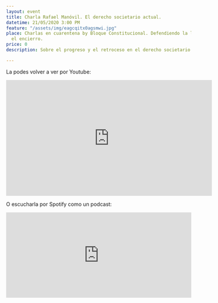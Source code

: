 ```yaml
---
layout: event
title: Charla Rafael Manóvil. El derecho societario actual.
datetime: 21/05/2020 3:00 PM
feature: "/assets/img/eagcqitx0agsmwi.jpg"
place: Charlas en cuarentena by Bloque Constitucional. Defendiendo la libertad desde
  el encierro.
price: 0
description: Sobre el progreso y el retroceso en el derecho societario argentino

---
```

La podes volver a ver por Youtube:

<iframe width="560" height="315" src="https://www.youtube.com/embed/b8ItdoiqInY" frameborder="0" allow="accelerometer; autoplay; encrypted-media; gyroscope; picture-in-picture" allowfullscreen></iframe>

O escucharla por Spotify como un podcast:

<iframe src="https://open.spotify.com/embed-podcast/episode/19ziOZlY0MytmmnYPIszXk" width="100%" height="232" frameborder="0" allowtransparency="true" allow="encrypted-media"></iframe>